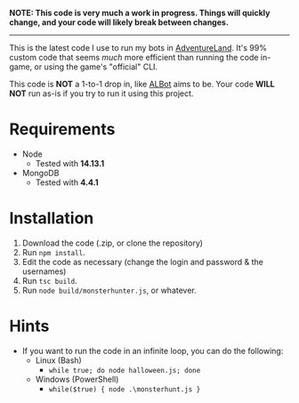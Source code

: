**NOTE: This code is very much a work in progress. Things will quickly change, and your code will likely break between changes.**

-----

This is the latest code I use to run my bots in [AdventureLand](https://adventure.land). It's 99% custom code that seems *much* more efficient than running the code in-game, or using the game's "official" CLI.

This code is **NOT** a 1-to-1 drop in, like [ALBot](https://github.com/NexusNull/ALBot) aims to be. Your code **WILL NOT** run as-is if you try to run it using this project.

# Requirements
* Node
    * Tested with **14.13.1**
* MongoDB
    * Tested with **4.4.1**

# Installation
1. Download the code (.zip, or clone the repository)
2. Run `npm install`.
3. Edit the code as necessary (change the login and password & the usernames)
4. Run `tsc build`.
5. Run `node build/monsterhunter.js`, or whatever.

# Hints
* If you want to run the code in an infinite loop, you can do the following:
    * Linux (Bash)
        * `while true; do node halloween.js; done`
    * Windows (PowerShell)
        * `while($true) { node .\monsterhunt.js }`
